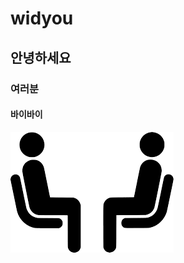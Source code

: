 # widyou  
## 안녕하세요
### 여러분
#### 바이바이
![gh](https://raw.githubusercontent.com/sallyjun08/widyou/master/%EB%8B%A4%EC%9A%B4%EB%A1%9C%EB%93%9C.png) 
